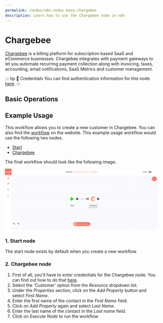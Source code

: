 ```yaml
---
permalink: /nodes/n8n-nodes-base.chargebee
description: Learn how to use the Chargebee node in n8n
---
```


# Chargebee

[Chargebee](https://www.chargebee.com/) is a billing platform for subscription based SaaS and eCommerce businesses. Chargebee integrates with payment gateways to let you automate recurring payment collection along with invoicing, taxes, accounting, email notifications, SaaS Metrics and customer management.

::: tip 🔑 Credentials
You can find authentication information for this node [here](../../../credentials/Chargebee/README.md).
:::

## Basic Operations

<Resource node="Chargebee" />

## Example Usage

This workflow allows you to create a new customer in Chargebee. You can also find the [workflow](https://n8n.io/workflows/483) on the website. This example usage workflow would use the following two nodes.
- [Start](../../core-nodes/Start/README.md)
- [Chargebee]()

The final workflow should look like the following image.

![A workflow with the Chargebee node](./workflow.png)

### 1. Start node

The start node exists by default when you create a new workflow.

### 2. Chargebee node

1. First of all, you'll have to enter credentials for the Chargebee node. You can find out how to do that [here](../../../credentials/Chargebee/README.md).
2. Select the 'Customer' option from the *Resource* dropdown list.
3. Under the *Properties* section, click on the *Add Property* button and select *First Name*.
5. Enter the first name of the contact in the *First Name* field.
6. Click on *Add Property* again and select *Last Name*.
7. Enter the last name of the contact in the *Last name* field.
8. Click on *Execute Node* to run the workflow.
